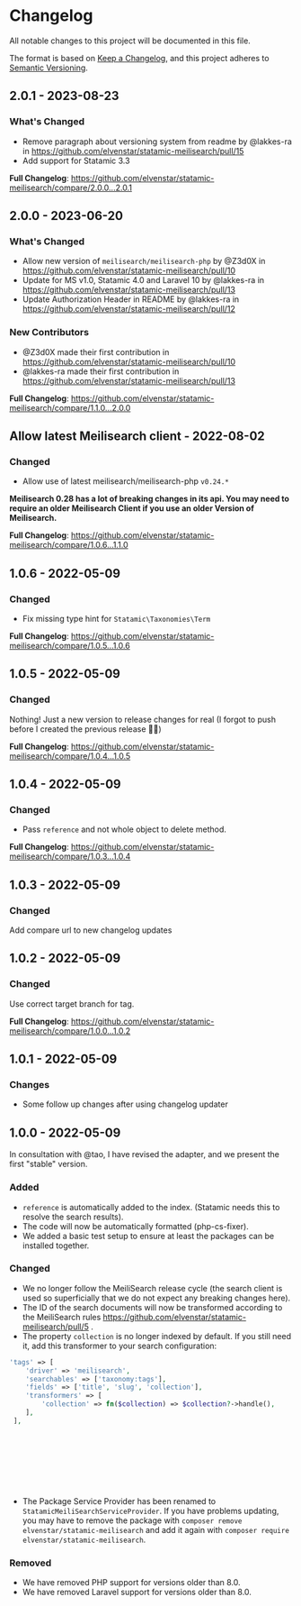 # Changelog

All notable changes to this project will be documented in this file.

The format is based on [Keep a Changelog](https://keepachangelog.com/en/1.0.0/),
and this project adheres to [Semantic Versioning](https://semver.org/spec/v2.0.0.html).

## 2.0.1 - 2023-08-23

### What's Changed

- Remove paragraph about versioning system from readme by @lakkes-ra in https://github.com/elvenstar/statamic-meilisearch/pull/15
- Add support for Statamic 3.3

**Full Changelog**: https://github.com/elvenstar/statamic-meilisearch/compare/2.0.0...2.0.1

## 2.0.0 - 2023-06-20

### What's Changed

- Allow new version of `meilisearch/meilisearch-php` by @Z3d0X in https://github.com/elvenstar/statamic-meilisearch/pull/10
- Update for MS v1.0, Statamic 4.0 and Laravel 10 by @lakkes-ra in https://github.com/elvenstar/statamic-meilisearch/pull/13
- Update Authorization Header in README by @lakkes-ra in https://github.com/elvenstar/statamic-meilisearch/pull/12

### New Contributors

- @Z3d0X made their first contribution in https://github.com/elvenstar/statamic-meilisearch/pull/10
- @lakkes-ra made their first contribution in https://github.com/elvenstar/statamic-meilisearch/pull/13

**Full Changelog**: https://github.com/elvenstar/statamic-meilisearch/compare/1.1.0...2.0.0

## Allow latest Meilisearch client - 2022-08-02

### Changed

- Allow use of latest meilisearch/meilisearch-php `v0.24.*`

**Meilisearch 0.28 has a lot of breaking changes in its api. You may need to require an older Meilisearch Client if you use an older Version of Meilisearch.**

**Full Changelog**: https://github.com/elvenstar/statamic-meilisearch/compare/1.0.6...1.1.0

## 1.0.6 - 2022-05-09

### Changed

- Fix missing type hint for `Statamic\Taxonomies\Term`

**Full Changelog**: https://github.com/elvenstar/statamic-meilisearch/compare/1.0.5...1.0.6

## 1.0.5 - 2022-05-09

### Changed

Nothing! Just a new version to release changes for real (I forgot to push before I created the previous release 🤦‍♂️)

**Full Changelog**: https://github.com/elvenstar/statamic-meilisearch/compare/1.0.4...1.0.5

## 1.0.4 - 2022-05-09

### Changed

- Pass `reference` and not whole object to delete method.

**Full Changelog**: https://github.com/elvenstar/statamic-meilisearch/compare/1.0.3...1.0.4

## 1.0.3 - 2022-05-09

### Changed

Add compare url to new changelog updates

## 1.0.2 - 2022-05-09

### Changed

Use correct target branch for tag.

**Full Changelog**: https://github.com/elvenstar/statamic-meilisearch/compare/1.0.0...1.0.2

## 1.0.1 - 2022-05-09

### Changes

- Some follow up changes after using changelog updater

## 1.0.0 - 2022-05-09

In consultation with @tao, I have revised the adapter, and we present the first "stable" version.

### Added

- `reference` is automatically added to the index. (Statamic needs this to resolve the search results).
- The code will now be automatically formatted (php-cs-fixer).
- We added a basic test setup to ensure at least the packages can be installed together.

### Changed

- We no longer follow the MeiliSearch release cycle (the search client is used so superficially that we do not expect any breaking changes here).
- The ID of the search documents will now be transformed according to the MeiliSearch rules https://github.com/elvenstar/statamic-meilisearch/pull/5 .
- The property `collection` is no longer indexed by default. If you still need it, add this transformer to your search configuration:

```php
'tags' => [
    'driver' => 'meilisearch',
    'searchables' => ['taxonomy:tags'],
    'fields' => ['title', 'slug', 'collection'],
    'transformers' => [
        'collection' => fn($collection) => $collection?->handle(),
    ],
 ],










```
- The Package Service Provider has been renamed to `StatamicMeiliSearchServiceProvider`. If you have problems updating, you may have to remove the package with `composer remove elvenstar/statamic-meilisearch` and add it again with `composer require elvenstar/statamic-meilisearch`.

### Removed

- We have removed PHP support for versions older than 8.0.
- We have removed Laravel support for versions older than 8.0.
